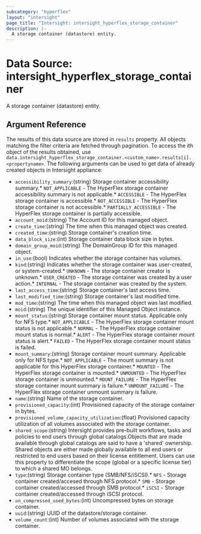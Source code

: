 ```yaml
---
subcategory: "hyperflex"
layout: "intersight"
page_title: "Intersight: intersight_hyperflex_storage_container"
description: |-
  A storage container (datastore) entity.
---
```


# Data Source: intersight_hyperflex_storage_container
A storage container (datastore) entity.
## Argument Reference
The results of this data source are stored in `results` property.
All objects matching the filter criteria are fetched through pagination.
To access the ith object of the results obtained, use `data.intersight_hyperflex_storage_container.<custom_name>.results[i].<propertyname>`.
The following arguments can be used to get data of already created objects in Intersight appliance:
* `accessibility_summary`:(string) Storage container accessibility summary.* `NOT_APPLICABLE` - The HyperFlex storage container accessibility summary is not applicable.* `ACCESSIBLE` - The HyperFlex storage container is accessible.* `NOT_ACCESSIBLE` - The HyperFlex storage container is not accessible.* `PARTIALLY_ACCESSIBLE` - The HyperFlex storage container is partially accessible. 
* `account_moid`:(string) The Account ID for this managed object. 
* `create_time`:(string) The time when this managed object was created. 
* `created_time`:(string) Storage container's creation time. 
* `data_block_size`:(int) Storage container data block size in bytes. 
* `domain_group_moid`:(string) The DomainGroup ID for this managed object. 
* `in_use`:(bool) Indicates whether the storage container has volumes. 
* `kind`:(string) Indicates whether the storage container was user-created, or system-created.* `UNKNOWN` - The storage container creator is unknown.* `USER_CREATED` - The storage container was created by a user action.* `INTERNAL` - The storage container was created by the system. 
* `last_access_time`:(string) Storage container's last access time. 
* `last_modified_time`:(string) Storage container's last modified time. 
* `mod_time`:(string) The time when this managed object was last modified. 
* `moid`:(string) The unique identifier of this Managed Object instance. 
* `mount_status`:(string) Storage container mount status. Applicable only for NFS type.* `NOT_APPLICABLE` - The HyperFlex storage container mount status is not applicable.* `NORMAL` - The HyperFlex storage container mount status is normal.* `ALERT` - The HyperFlex storage container mount status is alert.* `FAILED` - The HyperFlex storage container mount status is failed. 
* `mount_summary`:(string) Storage container mount summary. Applicable only for NFS type.* `NOT_APPLICABLE` - The mount summary is not applicable for this HyperFlex storage container.* `MOUNTED` - The HyperFlex storage container is mounted.* `UNMOUNTED` - The HyperFlex storage container is unmounted.* `MOUNT_FAILURE` - The HyperFlex storage container mount summary is failure.* `UNMOUNT_FAILURE` - The HyperFlex storage container unmount summary is failure. 
* `name`:(string) Name of the storage container. 
* `provisioned_capacity`:(int) Provisioned capacity of the storage container in bytes. 
* `provisioned_volume_capacity_utilization`:(float) Provisioned capacity utilization of all volumes associated with the storage container. 
* `shared_scope`:(string) Intersight provides pre-built workflows, tasks and policies to end users through global catalogs.Objects that are made available through global catalogs are said to have a 'shared' ownership. Shared objects are either made globally available to all end users or restricted to end users based on their license entitlement. Users can use this property to differentiate the scope (global or a specific license tier) to which a shared MO belongs. 
* `type`:(string) Storage container type (SMB/NFS/iSCSI).* `NFS` - Storage container created/accesed through NFS protocol.* `SMB` - Storage container created/accessed through SMB protocol.* `iSCSI` - Storage container created/accessed through iSCSI protocol. 
* `un_compressed_used_bytes`:(int) Uncompressed bytes on storage container. 
* `uuid`:(string) UUID of the datastore/storage container. 
* `volume_count`:(int) Number of volumes associated with the storage container. 
 